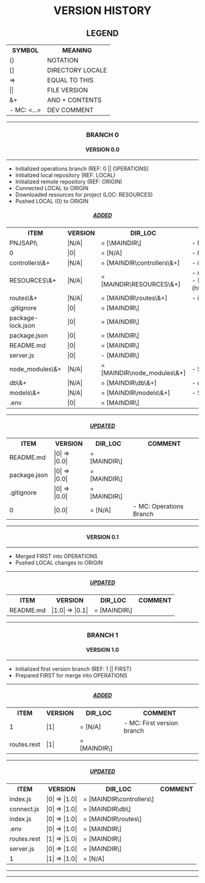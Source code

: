 <h1 align="center">VERSION HISTORY</h1>

<h2 align="center">LEGEND</h2>

<table align="center">
    <tr>
        <th>SYMBOL</th>
        <th>MEANING</th>
    </tr>
    <tr>
        <td>()</td>
        <td>NOTATION</td>
    </tr>
    <tr>
        <td>[]</td>
        <td>DIRECTORY LOCALE</td>
    </tr>
    <tr>
        <td>=></td>
        <td>EQUAL TO THIS</td>
    </tr>
    <tr>
        <td>||</td>
        <td>FILE VERSION</td>
    </tr>
    <tr>
        <td>&+</td>
        <td>AND + CONTENTS</td>
    </tr>
    <tr>
        <td>- MC: <...></td>
        <td>DEV COMMENT</td>
    </tr>
</table>

---

<h3 align="center">BRANCH 0</h3>

<h4 align="center">VERSION 0.0</h4>

---

-   Initialized operations branch (REF: 0 || OPERATIONS)
-   Initialized local repository (REF: LOCAL)
-   Initialized remote repository (REF: ORIGIN)
-   Connected LOCAL to ORIGIN
-   Downloaded resources for project (LOC: RESOURCES\)
-   Pushed LOCAL (0) to ORIGIN

<h5 align="center"><strong><em><u>ADDED</u></em></strong></h5>

<table align="center">
    <tr>
        <th>ITEM</th>
        <th>VERSION</th>
        <th>DIR_LOC</th>
        <th>COMMENT</th>
    </tr>
    <tr>
        <td>PNJSAPI\</td>
        <td>|N/A|</td>
        <td>= [\MAINDIR\]</td>
        <td>- MC: REF: 'MAINDIR\'</td>
    </tr>
    <tr>
        <td>0</td>
        <td>|0|</td>
        <td>= [N/A]</td>
        <td>- MC: Operations Branch</td>
    </tr>
    <tr>
        <td>controllers\&+</td>
        <td>|N/A|</td>
        <td>= [MAINDIR\controllers\&+]</td>
        <td>- index.js = |0|</td>
    </tr>
    <tr>
        <td>RESOURCES\&+</td>
        <td>|N/A|</td>
        <td>= [MAINDIR\RESOURCES\&+]</td>
        <td>- node_routes_starter-main.zip = |N/A|<br>- [Resource Repository](https://github.com/adonovan28/node_routes_starter)</td>
    </tr>
    <tr>
        <td>routes\&+</td>
        <td>|N/A|</td>
        <td>= [MAINDIR\routes\&+]</td>
        <td>- index.js = |0|</td>
    </tr>
    <tr>
        <td>.gitignore</td>
        <td>|0|</td>
        <td>= [MAINDIR\]</td>
        <td></td>
    </tr>
    <tr>
        <td>package-lock.json</td>
        <td>|0|</td>
        <td>= [MAINDIR\]</td>
        <td></td>
    </tr>
    <tr>
        <td>package.json</td>
        <td>|0|</td>
        <td>= [MAINDIR\]</td>
        <td></td>
    </tr>
    <tr>
        <td>README.md</td>
        <td>|0|</td>
        <td>= [MAINDIR\]</td>
        <td></td>
    </tr>
    <tr>
        <td>server.js</td>
        <td>|0|</td>
        <td>- [MAINDIR\]</td>
        <td></td>
    </tr>
    <tr>
        <td>node_modules\&+</td>
        <td>|N/A|</td>
        <td>= [MAINDIR\node_modules\&+]</td>
        <td>- Server Module Installation Files</td>
    </tr>
    <tr>
        <td>db\&+</td>
        <td>|N/A|</td>
        <td>= [MAINDIR\db\&+]</td>
        <td>- connect.js = |0|</td>
    </tr>
    <tr>
        <td>models\&+</td>
        <td>|N/A|</td>
        <td>= [MAINDIR\models\&+]</td>
        <td>- Student.js = |0|</td>
    </tr>
    <tr>
        <td>.env</td>
        <td>|0|</td>
        <td>= [MAINDIR\]</td>
        <td></td>
    </tr>
</table>

---

<h5 align="center"><strong><em><u>UPDATED</u></em></strong></h5>

<table align="center">
    <tr>
        <th>ITEM</th>
        <th>VERSION</th>
        <th>DIR_LOC</th>
        <th>COMMENT</th>
    </tr>
    <tr>
        <td>README.md</td>
        <td>|0| => |0.0|</td>
        <td>= [MAINDIR\]</td>
        <td></td>
    </tr>
    <tr>
        <td>package.json</td>
        <td>|0| => |0.0|</td>
        <td>= [MAINDIR\]</td>
        <td></td>
    </tr>
    <tr>
        <td>.gitignore</td>
        <td>|0| => |0.0|</td>
        <td>= [MAINDIR\]</td>
        <td></td>
    </tr>
    <tr>
        <td>0</td>
        <td>|0.0|</td>
        <td>= [N/A]</td>
        <td>- MC: Operations Branch</td>
    </tr>
</table>

---

<h4 align="center">VERSION 0.1</h4>

---

-   Merged FIRST into OPERATIONS
-   Pushed LOCAL changes to ORIGIN

---

<h5 align="center"><strong><em><u>UPDATED</u></em></strong></h5>

<table align="center">
    <tr>
        <th>ITEM</th>
        <th>VERSION</th>
        <th>DIR_LOC</th>
        <th>COMMENT</th>
    </tr>
    <tr>
        <td>README.md</td>
        <td>|1.0| => |0.1|</td>
        <td>= [MAINDIR\]</td>
        <td></td>
    </tr>
</table>

---

<h3 align="center">BRANCH 1</h3>

<h4 align="center">VERSION 1.0</h4>

---

-   Initialized first version branch (REF: 1 || FIRST)
-   Prepared FIRST for merge into OPERATIONS

---

<h5 align="center"><strong><em><u>ADDED</u></em></strong></h5>

<table align="center">
    <tr>
        <th>ITEM</th>
        <th>VERSION</th>
        <th>DIR_LOC</th>
        <th>COMMENT</th>
    </tr>
    <tr>
        <td>1</td>
        <td>|1|</td>
        <td>= [N/A]</td>
        <td>- MC: First version branch</td>
    </tr>
    <tr>
        <td>routes.rest</td>
        <td>|1|</td>
        <td>= [MAINDIR\]</td>
        <td></td>
    </tr>
</table>

---

<h5 align="center"><strong><em><u>UPDATED</u></em></strong></h5>

<table align="center">
    <tr>
        <th>ITEM</th>
        <th>VERSION</th>
        <th>DIR_LOC</th>
        <th>COMMENT</th>
    </tr>
    <tr>
        <td>index.js</td>
        <td>|0| => |1.0|</td>
        <td>= [MAINDIR\controllers\]</td>
        <td></td>
    </tr>
    <tr>
        <td>connect.js</td>
        <td>|0| => |1.0|</td>
        <td>= [MAINDIR\db\]</td>
        <td></td>
    </tr>
    <tr>
        <td>index.js</td>
        <td>|0| => |1.0|</td>
        <td>= [MAINDIR\routes\]</td>
        <td></td>
    </tr>
    <tr>
        <td>.env</td>
        <td>|0| => |1.0|</td>
        <td>= [MAINDIR\]</td>
        <td></td>
    </tr>
    <tr>
        <td>routes.rest</td>
        <td>|1| => |1.0|</td>
        <td>= [MAINDIR\]</td>
        <td></td>
    </tr>
    <tr>
        <td>server.js</td>
        <td>|0| => |1.0|</td>
        <td>= [MAINDIR\]</td>
        <td></td>
    </tr>
    <tr>
        <td>1</td>
        <td>|1| => |1.0|</td>
        <td>= [N/A]</td>
        <td></td>
    </tr>
</table>

---

---
